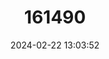 ---
title: "161490"
category: "Amblyraja georgiana"
draft: false
date: 2024-02-22 13:03:52
languages:
  English: ["Antarctic Starry Skate"]
---